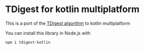 # TDigest for kotlin multiplatform

This is a port of the [TDigest algorithm](https://github.com/tdunning/t-digest) to kotlin multiplatform 

You can install this library in Node.js with
```commandline
npm i tdigest-kotlin
```